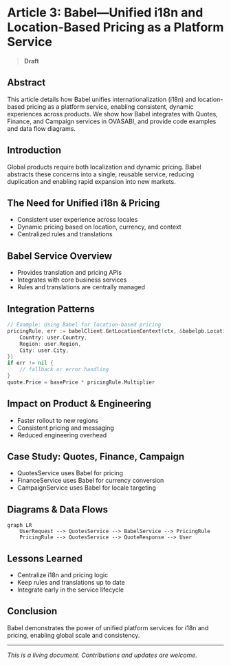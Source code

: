 # Article 3: Babel—Unified i18n and Location-Based Pricing as a Platform Service

> **Draft**

## Abstract

This article details how Babel unifies internationalization (i18n) and location-based pricing as a platform service, enabling consistent, dynamic experiences across products. We show how Babel integrates with Quotes, Finance, and Campaign services in OVASABI, and provide code examples and data flow diagrams.

## Introduction

Global products require both localization and dynamic pricing. Babel abstracts these concerns into a single, reusable service, reducing duplication and enabling rapid expansion into new markets.

## The Need for Unified i18n & Pricing

- Consistent user experience across locales
- Dynamic pricing based on location, currency, and context
- Centralized rules and translations

## Babel Service Overview

- Provides translation and pricing APIs
- Integrates with core business services
- Rules and translations are centrally managed

## Integration Patterns

```go
// Example: Using Babel for location-based pricing
pricingRule, err := babelClient.GetLocationContext(ctx, &babelpb.LocationContextRequest{
    Country: user.Country,
    Region: user.Region,
    City: user.City,
})
if err != nil {
    // fallback or error handling
}
quote.Price = basePrice * pricingRule.Multiplier
```

## Impact on Product & Engineering

- Faster rollout to new regions
- Consistent pricing and messaging
- Reduced engineering overhead

## Case Study: Quotes, Finance, Campaign

- QuotesService uses Babel for pricing
- FinanceService uses Babel for currency conversion
- CampaignService uses Babel for locale targeting

## Diagrams & Data Flows

```mermaid
graph LR
    UserRequest --> QuotesService --> BabelService --> PricingRule
    PricingRule --> QuotesService --> QuoteResponse --> User
```

## Lessons Learned

- Centralize i18n and pricing logic
- Keep rules and translations up to date
- Integrate early in the service lifecycle

## Conclusion

Babel demonstrates the power of unified platform services for i18n and pricing, enabling global scale and consistency.

---

*This is a living document. Contributions and updates are welcome.* 
